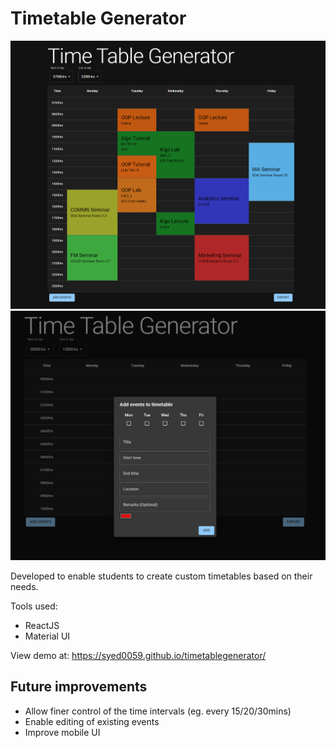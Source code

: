 # Timetable Generator

![alt text](https://github.com/syed0059/timetablegenerator/blob/main/Annotation%202023-02-04%20121321.png)
![alt text](https://github.com/syed0059/timetablegenerator/blob/main/Annotation%202023-02-04%20122438.png)

Developed to enable students to create custom timetables based on their needs.

Tools used:
  - ReactJS
  - Material UI

View demo at: https://syed0059.github.io/timetablegenerator/

## Future improvements
- Allow finer control of the time intervals (eg. every 15/20/30mins)
- Enable editing of existing events
- Improve mobile UI
